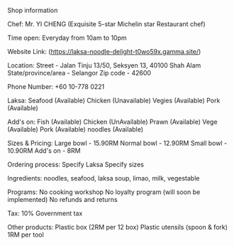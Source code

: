 Shop information

Chef:
Mr. YI CHENG (Exquisite 5-star Michelin star Restaurant chef)

Time open:
Everyday from 10am to 10pm

Website Link:
(https://laksa-noodle-delight-t0wo59x.gamma.site/)

Location:
Street - Jalan Tinju 13/50, Seksyen 13, 40100 Shah Alam
State/province/area - Selangor
Zip code - 42600

Phone Number:
+60 10-778 0221

Laksa:
Seafood (Available)
Chicken (Unavailable)
Vegies (Available)
Pork (Available)

Add's on:
Fish (Available)
Chicken (UnAvailable)
Prawn (Available)
Vege (Available)
Pork (Available)
noodles (Available)

Sizes & Pricing:
Large bowl - 15.90RM
Normal bowl - 12.90RM
Small bowl - 10.90RM
Add's on - 8RM

Ordering process:
Specify Laksa
Specify sizes

Ingredients:
noodles, seafood, laksa soup, limao, milk, vegestable

Programs:
No cooking workshop
No loyalty program (will soon be implemented)
No refunds and returns


Tax:
10% Government tax


Other products:
Plastic box (2RM per 12 box)
Plastic utensils (spoon & fork) 1RM per tool
